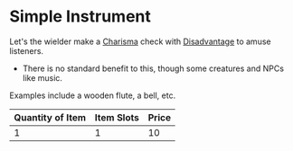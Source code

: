 # Simple Instrument

Let's the wielder make a [Charisma](../../../Player%20Characters/Abilities/Charisma.md) check with [Disadvantage](../../../Game%20Procedures/Die%20Rolling%20Mechanics/Disadvantage.md) to amuse listeners.

- There is no standard benefit to this, though some creatures and NPCs like music.

Examples include a wooden flute, a bell, etc.

| Quantity of Item | Item Slots | Price |
| ---------------- | ---------- | ----- |
| 1                | 1          | 10    |
